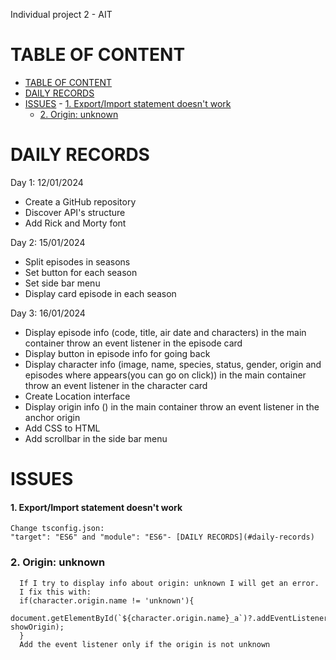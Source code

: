 Individual project 2 - AIT

# TABLE OF CONTENT
- [TABLE OF CONTENT](#table-of-content)
- [DAILY RECORDS](#daily-records)
- [ISSUES](#issues)
      - [1. Export/Import statement doesn't work](#1-exportimport-statement-doesnt-work)
    - [2. Origin: unknown](#2-origin-unknown)


# DAILY RECORDS
Day 1: 12/01/2024
- Create a GitHub repository
- Discover API's structure
- Add Rick and Morty font

Day 2: 15/01/2024
- Split episodes in seasons
- Set button for each season
- Set side bar menu
- Display card episode in each season

Day 3: 16/01/2024
- Display episode info (code, title, air date and characters) in the main container throw an event listener in the episode card
- Display button in episode info for going back
- Display character info (image, name, species, status, gender, origin and episodes where appears(you can go on click)) in the main container throw an event listener in the character card
- Create Location interface
- Display origin info () in the main container throw an event listener in the anchor origin
- Add CSS to HTML
- Add scrollbar in the side bar menu

# ISSUES
#### 1. Export/Import statement doesn't work
    Change tsconfig.json:
    "target": "ES6" and "module": "ES6"- [DAILY RECORDS](#daily-records)

### 2. Origin: unknown
      If I try to display info about origin: unknown I will get an error.
      I fix this with:
      if(character.origin.name != 'unknown'){
        document.getElementById(`${character.origin.name}_a`)?.addEventListener('click', showOrigin);
      }
      Add the event listener only if the origin is not unknown

 
